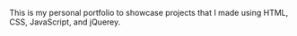This is my personal portfolio to showcase projects that I made using HTML, CSS, JavaScript, and jQuerey.
